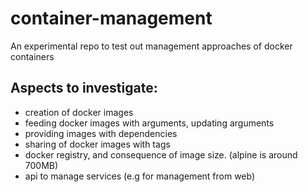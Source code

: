 # container-management
An experimental repo to test out management approaches of docker containers 

## Aspects to investigate:

- creation of docker images
- feeding docker images with arguments, updating arguments
- providing images with dependencies
- sharing of docker images with tags
- docker registry, and consequence of image size. (alpine is around 700MB)
- api to manage services (e.g for management from web)
